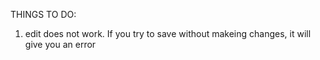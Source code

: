 THINGS TO DO:
1. edit does not work. If you try to save without makeing changes, it will give you an error